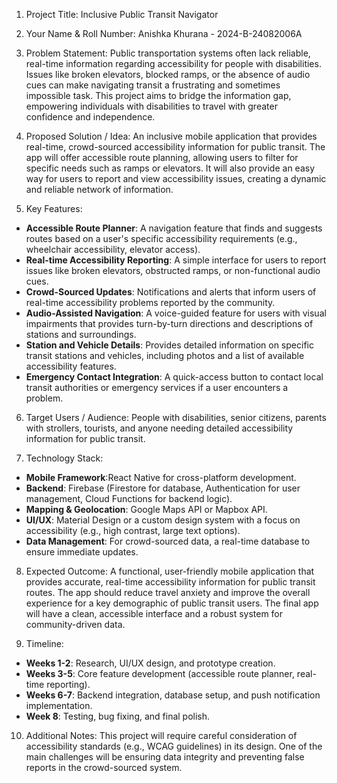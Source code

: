 1. Project Title: Inclusive Public Transit Navigator

2. Your Name & Roll Number: Anishka Khurana - 2024-B-24082006A

3. Problem Statement: Public transportation systems often lack reliable, real-time information regarding accessibility for people with disabilities. Issues like broken elevators, blocked ramps, or the absence of audio cues can make navigating transit a frustrating and sometimes impossible task. This project aims to bridge the information gap, empowering individuals with disabilities to travel with greater confidence and independence.

4. Proposed Solution / Idea: An inclusive mobile application that provides real-time, crowd-sourced accessibility information for public transit. The app will offer accessible route planning, allowing users to filter for specific needs such as ramps or elevators. It will also provide an easy way for users to report and view accessibility issues, creating a dynamic and reliable network of information.

5. Key Features:
* **Accessible Route Planner**: A navigation feature that finds and suggests routes based on a user's specific accessibility requirements (e.g., wheelchair accessibility, elevator access).
* **Real-time Accessibility Reporting**: A simple interface for users to report issues like broken elevators, obstructed ramps, or non-functional audio cues.
* **Crowd-Sourced Updates**: Notifications and alerts that inform users of real-time accessibility problems reported by the community.
* **Audio-Assisted Navigation**: A voice-guided feature for users with visual impairments that provides turn-by-turn directions and descriptions of stations and surroundings.
* **Station and Vehicle Details**: Provides detailed information on specific transit stations and vehicles, including photos and a list of available accessibility features.
* **Emergency Contact Integration**: A quick-access button to contact local transit authorities or emergency services if a user encounters a problem.

6. Target Users / Audience: People with disabilities, senior citizens, parents with strollers, tourists, and anyone needing detailed accessibility information for public transit.

7. Technology Stack:
* **Mobile Framework**:React Native for cross-platform development.
* **Backend**: Firebase (Firestore for database, Authentication for user management, Cloud Functions for backend logic).
* **Mapping & Geolocation**: Google Maps API or Mapbox API.
* **UI/UX**: Material Design or a custom design system with a focus on accessibility (e.g., high contrast, large text options).
* **Data Management**: For crowd-sourced data, a real-time database to ensure immediate updates.

8. Expected Outcome: A functional, user-friendly mobile application that provides accurate, real-time accessibility information for public transit routes. The app should reduce travel anxiety and improve the overall experience for a key demographic of public transit users. The final app will have a clean, accessible interface and a robust system for community-driven data.

9. Timeline:
* **Weeks 1-2**: Research, UI/UX design, and prototype creation.
* **Weeks 3-5**: Core feature development (accessible route planner, real-time reporting).
* **Weeks 6-7**: Backend integration, database setup, and push notification implementation.
* **Week 8**: Testing, bug fixing, and final polish.

10. Additional Notes: This project will require careful consideration of accessibility standards (e.g., WCAG guidelines) in its design. One of the main challenges will be ensuring data integrity and preventing false reports in the crowd-sourced system.
